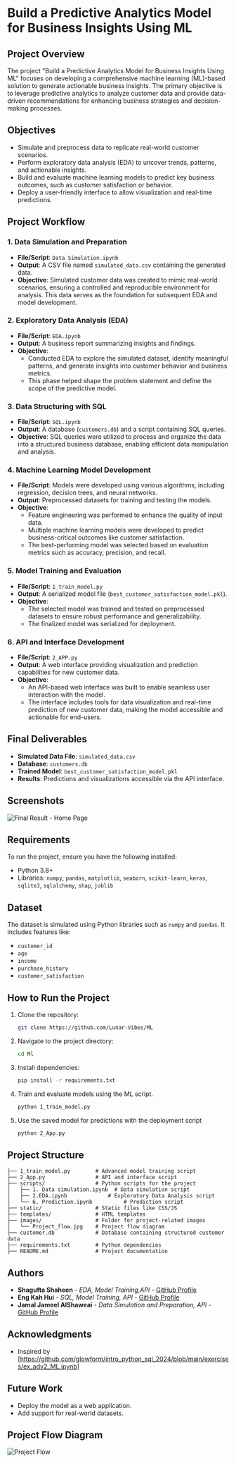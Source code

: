 # Build a Predictive Analytics Model for Business Insights Using ML

## Project Overview
The project "Build a Predictive Analytics Model for Business Insights Using ML" focuses on developing a comprehensive machine learning (ML)-based solution to generate actionable business insights. The primary objective is to leverage predictive analytics to analyze customer data and provide data-driven recommendations for enhancing business strategies and decision-making processes.

## Objectives
- Simulate and preprocess data to replicate real-world customer scenarios.
- Perform exploratory data analysis (EDA) to uncover trends, patterns, and actionable insights.
- Build and evaluate machine learning models to predict key business outcomes, such as customer satisfaction or behavior.
- Deploy a user-friendly interface to allow visualization and real-time predictions.

## Project Workflow

### 1. Data Simulation and Preparation
- **File/Script**: `Data Simulation.ipynb`
- **Output**: A CSV file named `simulated_data.csv` containing the generated data.
- **Objective**: Simulated customer data was created to mimic real-world scenarios, ensuring a controlled and reproducible environment for analysis. This data serves as the foundation for subsequent EDA and model development.

### 2. Exploratory Data Analysis (EDA)
- **File/Script**: `EDA.ipynb`
- **Output**: A business report summarizing insights and findings.
- **Objective**:
  - Conducted EDA to explore the simulated dataset, identify meaningful patterns, and generate insights into customer behavior and business metrics.
  - This phase helped shape the problem statement and define the scope of the predictive model.

### 3. Data Structuring with SQL
- **File/Script**: `SQL.ipynb`
- **Output**: A database (`customers.db`) and a script containing SQL queries.
- **Objective**: SQL queries were utilized to process and organize the data into a structured business database, enabling efficient data manipulation and analysis.

### 4. Machine Learning Model Development
- **File/Script**: Models were developed using various algorithms, including regression, decision trees, and neural networks.
- **Output**: Preprocessed datasets for training and testing the models.
- **Objective**:
  - Feature engineering was performed to enhance the quality of input data.
  - Multiple machine learning models were developed to predict business-critical outcomes like customer satisfaction.
  - The best-performing model was selected based on evaluation metrics such as accuracy, precision, and recall.

### 5. Model Training and Evaluation
- **File/Script**: `1_train_model.py`
- **Output**: A serialized model file (`best_customer_satisfaction_model.pkl`).
- **Objective**:
  - The selected model was trained and tested on preprocessed datasets to ensure robust performance and generalizability.
  - The finalized model was serialized for deployment.

### 6. API and Interface Development
- **File/Script**: `2_APP.py`
- **Output**: A web interface providing visualization and prediction capabilities for new customer data.
- **Objective**:
  - An API-based web interface was built to enable seamless user interaction with the model.
  - The interface includes tools for data visualization and real-time prediction of new customer data, making the model accessible and actionable for end-users.

## Final Deliverables
- **Simulated Data File**: `simulated_data.csv`
- **Database**: `customers.db`
- **Trained Model**: `best_customer_satisfaction_model.pkl`
- **Results**: Predictions and visualizations accessible via the API interface.


## Screenshots
![Final Result - Home Page](images/home_page.png )

## Requirements
To run the project, ensure you have the following installed:

- Python 3.8+
- Libraries: `numpy`, `pandas`, `matplotlib`, `seaborn`, `scikit-learn`, `keras`, `sqlite3`, `sqlalchemy`, `shap`, `joblib`

## Dataset
The dataset is simulated using Python libraries such as `numpy` and `pandas`. It includes features like:
- `customer_id`
- `age`
- `income`
- `purchase_history`
- `customer_satisfaction`


## How to Run the Project
1. Clone the repository:
   ```bash
   git clone https://github.com/Lunar-Vibes/ML
   ```
2. Navigate to the project directory:
   ```bash
   cd Ml
   ```
3. Install dependencies:
   ```bash
   pip install -r requirements.txt
   ```
4. Train and evaluate models using the ML script.
	```bash
   python 1_train_model.py
   ```
5. Use the saved model for predictions with the deployment script
	```bash
   python 2_App.py
   ```


## Project Structure
```
├── 1_train_model.py        # Advanced model training script
├── 2_App.py                # API and interface script
├── scripts/                # Python scripts for the project
│   ├── 1. Data simulation.ipynb  # Data simulation script
│   ├── 2.EDA.ipynb             # Exploratory Data Analysis script
│   └── 6. Prediction.ipynb          # Prediction script
├── static/                 # Static files like CSS/JS 
├── templates/              # HTML templates 
├── images/                 # Folder for project-related images
│   └── Project_flow.jpg    # Project flow diagram
├── customer.db             # Database containing structured customer data
├── requirements.txt        # Python dependencies
├── README.md               # Project documentation

```


## Authors
- **Shagufta Shaheen** - *EDA, Model Training,API* - [GitHub Profile](https://github.com/Lunar-Vibes)
- **Eng Kah Hui** - *SQL, Model Training, API* - [GitHub Profile](https://github.com/clarice-eng7117)
- **Jamal Jameel AlShaweai** - *Data Simulation and Preparation, API* - [GitHub Profile](https://github.com/your-profile)

## Acknowledgments
- Inspired by [https://github.com/glowform/intro_python_sql_2024/blob/main/exercises/ex_adv2_ML.ipynb]


## Future Work
- Deploy the model as a web application.
- Add support for real-world datasets.


## Project Flow Diagram
![Project Flow](images/Project_flow.jpg)
